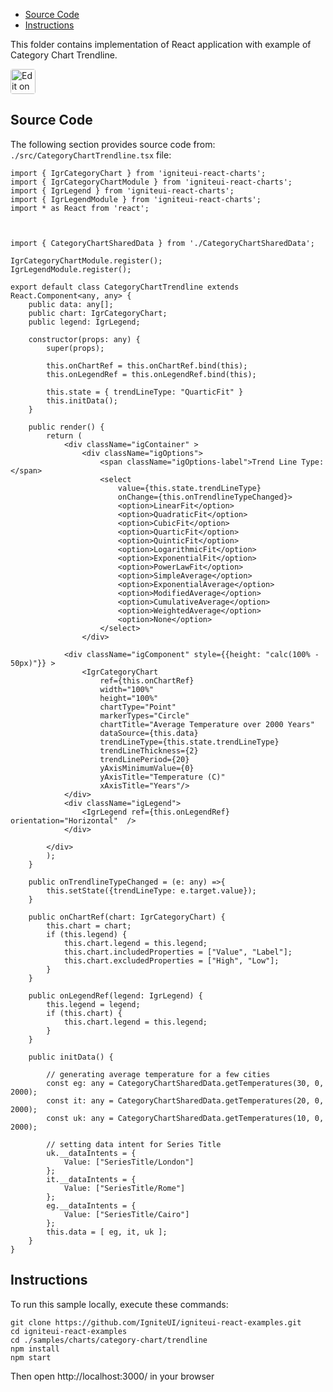 <!-- NOTE: do not change this file because it will be auto re-generated from template file: -->
<!-- https://github.com/IgniteUI/igniteui-react-examples/tree/master/templates/sample/ReadMe.md -->

<!-- ## Table of Contents -->
<!-- - [Sample Preview](#Sample-Preview) -->
- [Source Code](#Source-Code)
- [Instructions](#Instructions)

This folder contains implementation of React application with example of Category Chart Trendline.
<!-- in the Category Chart component -->
<!-- [Category Chart](https://infragistics.com/Reactsite/components/category-chart.html) -->

<html lang="en" xmlns="http://www.w3.org/1999/xhtml">
    <body>
        <a target="_blank" href="https://codesandbox.io/s/github/IgniteUI/igniteui-react-examples/tree/master/samples/charts/category-chart/trendline?fontsize=14&hidenavigation=1&theme=dark&view=preview&file=/src/CategoryChartTrendline.tsx" rel="noopener noreferrer">
            <img height="40px" style="border-radius: 0.25rem" alt="Edit on CodeSandbox" src="https://static.infragistics.com/xplatform/images/sandbox/code.png"/>
        </a>
        <!-- <a target="_blank"
href="https://codesandbox.io/s/github/IgniteUI/igniteui-react-examples/tree/master/samples/maps/geo-map/binding-csv-points?fontsize=14&hidenavigation=1&theme=dark&view=preview">
            <img alt="Edit Sample" src="https://codesandbox.io/static/img/play-codesandbox.svg"/>
        </a> -->
        <!-- <a target="_blank" style="margin-left: 0.5rem"
href="https://codesandbox.io/embed/github/IgniteUI/igniteui-react-examples/tree/master/samples/charts/category-chart/trendline?fontsize=14&hidenavigation=1&theme=dark&view=preview&file=/src/CategoryChartTrendline.tsx">
            <img height="40px" style="border-radius: 5px" alt="View on CodeSandbox" src="https://static.infragistics.com/xplatform/images/sandbox/view.png"/>
        </a> -->
        <!-- <a target="_blank"
href="https://codesandbox.io/embed/github/IgniteUI/igniteui-react-examples/tree/master/samples/maps/geo-map/binding-csv-points?fontsize=14&hidenavigation=1&theme=dark&view=preview">
            <img alt="View on CodeSandbox" src="https://static.infragistics.com/xplatform/images/sandbox/view.png"/>
        </a>
https://codesandbox.io/embed/react-treemap-overview-rtb45
https://codesandbox.io/static/img/play-codesandbox.svg
https://codesandbox.io/embed/react-treemap-overview-rtb45?view=browser -->
    </body>
</html>

<!-- ## Sample Preview -->

<!-- <iframe
  src="https://codesandbox.io/embed/github/IgniteUI/igniteui-react-examples/tree/master/samples/charts/category-chart/trendline?fontsize=14&hidenavigation=1&theme=dark&view=preview&file=/src/CategoryChartTrendline.tsx"
  style="width:100%; height:400px; border:0; border-radius: 4px; overflow:hidden;"
  allow="accelerometer; ambient-light-sensor; camera; encrypted-media; geolocation; gyroscope; hid; microphone; midi; payment; usb; vr"
  sandbox="allow-forms allow-modals allow-popups allow-presentation allow-same-origin allow-scripts"
></iframe> -->

## Source Code

The following section provides source code from:
`./src/CategoryChartTrendline.tsx` file:

```tsx
import { IgrCategoryChart } from 'igniteui-react-charts';
import { IgrCategoryChartModule } from 'igniteui-react-charts';
import { IgrLegend } from 'igniteui-react-charts';
import { IgrLegendModule } from 'igniteui-react-charts';
import * as React from 'react';



import { CategoryChartSharedData } from './CategoryChartSharedData';

IgrCategoryChartModule.register();
IgrLegendModule.register();

export default class CategoryChartTrendline extends React.Component<any, any> {
    public data: any[];
    public chart: IgrCategoryChart;
    public legend: IgrLegend;

    constructor(props: any) {
        super(props);

        this.onChartRef = this.onChartRef.bind(this);
        this.onLegendRef = this.onLegendRef.bind(this);

        this.state = { trendLineType: "QuarticFit" }
        this.initData();
    }

    public render() {
        return (
            <div className="igContainer" >
                <div className="igOptions">
                    <span className="igOptions-label">Trend Line Type: </span>
                    <select
                        value={this.state.trendLineType}
                        onChange={this.onTrendlineTypeChanged}>
                        <option>LinearFit</option>
                        <option>QuadraticFit</option>
                        <option>CubicFit</option>
                        <option>QuarticFit</option>
                        <option>QuinticFit</option>
                        <option>LogarithmicFit</option>
                        <option>ExponentialFit</option>
                        <option>PowerLawFit</option>
                        <option>SimpleAverage</option>
                        <option>ExponentialAverage</option>
                        <option>ModifiedAverage</option>
                        <option>CumulativeAverage</option>
                        <option>WeightedAverage</option>
                        <option>None</option>
                    </select>
                </div>

            <div className="igComponent" style={{height: "calc(100% - 50px)"}} >
                <IgrCategoryChart
                    ref={this.onChartRef}
                    width="100%"
                    height="100%"
                    chartType="Point"
                    markerTypes="Circle"
                    chartTitle="Average Temperature over 2000 Years"
                    dataSource={this.data}
                    trendLineType={this.state.trendLineType}
                    trendLineThickness={2}
                    trendLinePeriod={20}
                    yAxisMinimumValue={0}
                    yAxisTitle="Temperature (C)"
                    xAxisTitle="Years"/>
            </div>
            <div className="igLegend">
                <IgrLegend ref={this.onLegendRef} orientation="Horizontal"  />
            </div>

        </div>
        );
    }

    public onTrendlineTypeChanged = (e: any) =>{
        this.setState({trendLineType: e.target.value});
    }

    public onChartRef(chart: IgrCategoryChart) {
        this.chart = chart;
        if (this.legend) {
            this.chart.legend = this.legend;
            this.chart.includedProperties = ["Value", "Label"];
            this.chart.excludedProperties = ["High", "Low"];
        }
    }

    public onLegendRef(legend: IgrLegend) {
        this.legend = legend;
        if (this.chart) {
            this.chart.legend = this.legend;
        }
    }

    public initData() {

        // generating average temperature for a few cities
        const eg: any = CategoryChartSharedData.getTemperatures(30, 0, 2000);
        const it: any = CategoryChartSharedData.getTemperatures(20, 0, 2000);
        const uk: any = CategoryChartSharedData.getTemperatures(10, 0, 2000);

        // setting data intent for Series Title
        uk.__dataIntents = {
            Value: ["SeriesTitle/London"]
        };
        it.__dataIntents = {
            Value: ["SeriesTitle/Rome"]
        };
        eg.__dataIntents = {
            Value: ["SeriesTitle/Cairo"]
        };
        this.data = [ eg, it, uk ];
    }
}

```

## Instructions
To run this sample locally, execute these commands:

```
git clone https://github.com/IgniteUI/igniteui-react-examples.git
cd igniteui-react-examples
cd ./samples/charts/category-chart/trendline
npm install
npm start

```

Then open http://localhost:3000/ in your browser

